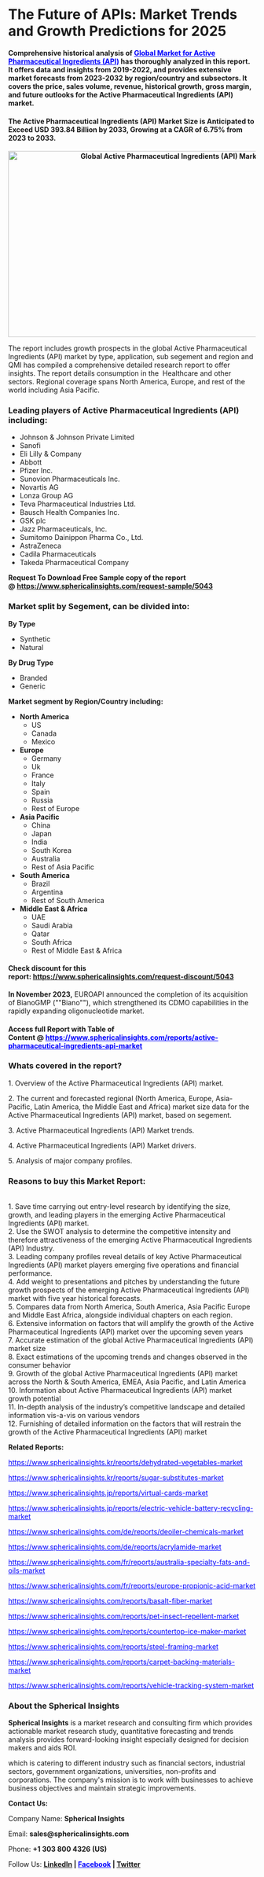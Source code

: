 <h1>The Future of APIs: Market Trends and Growth Predictions for 2025</h1>
<div class="content-body__description"><strong>Comprehensive historical analysis of&nbsp;<span style="color: #0000ff;"><a style="color: #0000ff;" href="https://www.sphericalinsights.com/reports/active-pharmaceutical-ingredients-api-market" target="_blank" rel="noopener">Global Market for Active Pharmaceutical Ingredients (API)</a>&nbsp;</span>has thoroughly analyzed in this report. It offers data and insights from 2019-2022, and provides extensive market forecasts from 2023-2032 by region/country and subsectors. It covers the price, sales volume, revenue, historical growth, gross margin, and future outlooks for the Active Pharmaceutical Ingredients (API) market.</strong></div>
<div class="content-body__detail">
<section id="section_0" class="entry fr-view">
<h4><strong>The Active Pharmaceutical Ingredients (API) Market Size is Anticipated to Exceed USD 393.84 Billion by 2033, Growing at a CAGR of 6.75% from 2023 to 2033.</strong></h4>
<p style="text-align: center;"><strong><img src="https://www.sphericalinsights.com/images/rd/global-active-pharmaceutical-ingredients-api-market.png" alt="Global Active Pharmaceutical Ingredients (API) Market" width="650" height="379" /></strong></p>
<p>The report includes growth prospects in the global Active Pharmaceutical Ingredients (API) market by type, application, sub segement and region and QMI has compiled a comprehensive detailed research report to offer insights. The report details consumption in the &nbsp;Healthcare and other sectors. Regional coverage spans North America, Europe, and rest of the world including Asia Pacific.</p>
<h3><strong>Leading players of Active Pharmaceutical Ingredients (API) including:</strong></h3>
<ul>
<li>Johnson &amp; Johnson Private Limited</li>
<li>Sanofi</li>
<li>Eli Lilly &amp; Company</li>
<li>Abbott</li>
<li>Pfizer Inc.</li>
<li>Sunovion Pharmaceuticals Inc.</li>
<li>Novartis AG</li>
<li>Lonza Group AG</li>
<li>Teva Pharmaceutical Industries Ltd.</li>
<li>Bausch Health Companies Inc.</li>
<li>GSK plc</li>
<li>Jazz Pharmaceuticals, Inc.</li>
<li>Sumitomo Dainippon Pharma Co., Ltd.</li>
<li>AstraZeneca</li>
<li>Cadila Pharmaceuticals</li>
<li>Takeda Pharmaceutical Company</li>
</ul>
<p><strong>Request To Download Free Sample copy of the report @&nbsp;<a href="https://www.sphericalinsights.com/request-sample/5043" target="_blank" rel="noopener">https://www.sphericalinsights.com/request-sample/5043</a></strong></p>
<h3><strong>Market split by Segement, can be divided into:</strong></h3>
<p><strong>By Type</strong></p>
<ul>
<li>Synthetic</li>
<li>Natural</li>
</ul>
<p><strong>By Drug Type</strong></p>
<ul>
<li>Branded</li>
<li>Generic</li>
</ul>
<p><strong>Market segment by Region/Country including:</strong></p>
<ul>
<li><strong>North America</strong>
<ul>
<li>US</li>
<li>Canada</li>
<li>Mexico</li>
</ul>
</li>
<li><strong>Europe</strong>
<ul>
<li>Germany</li>
<li>Uk</li>
<li>France</li>
<li>Italy</li>
<li>Spain</li>
<li>Russia</li>
<li>Rest of Europe</li>
</ul>
</li>
<li><strong>Asia Pacific</strong>
<ul>
<li>China</li>
<li>Japan</li>
<li>India</li>
<li>South Korea</li>
<li>Australia</li>
<li>Rest of Asia Pacific</li>
</ul>
</li>
<li><strong>South America</strong>
<ul>
<li>Brazil</li>
<li>Argentina</li>
<li>Rest of South America</li>
</ul>
</li>
<li><strong>Middle East &amp; Africa</strong>
<ul>
<li>UAE</li>
<li>Saudi Arabia</li>
<li>Qatar</li>
<li>South Africa</li>
<li>Rest of Middle East &amp; Africa</li>
</ul>
</li>
</ul>
<h4>Check discount for this report:&nbsp;<a href="https://www.sphericalinsights.com/request-discount/5043" target="_blank" rel="noopener">https://www.sphericalinsights.com/request-discount/5043</a></h4>
<p><strong>In November 2023,</strong>&nbsp;EUROAPI announced the completion of its acquisition of BianoGMP (""Biano""), which strengthened its CDMO capabilities in the rapidly expanding oligonucleotide market.</p>
<h4>Access full Report with Table of Content&nbsp;@&nbsp;<span style="color: #0000ff;"><a style="color: #0000ff;" href="https://www.sphericalinsights.com/reports/active-pharmaceutical-ingredients-api-market" target="_blank" rel="noopener">https://www.sphericalinsights.com/reports/active-pharmaceutical-ingredients-api-market</a></span></h4>
<h3><strong>Whats covered in the report?</strong></h3>
<p>1. Overview of the Active Pharmaceutical Ingredients (API) market.</p>
<p>2. The current and forecasted regional (North America, Europe, Asia-Pacific, Latin America, the Middle East and Africa) market size data for the Active Pharmaceutical Ingredients (API) market, based on segement.</p>
<p>3. Active Pharmaceutical Ingredients (API) Market trends.</p>
<p>4. Active Pharmaceutical Ingredients (API) Market drivers.</p>
<p>5. Analysis of major company profiles.</p>
<h3><strong>Reasons to buy this Market Report:</strong></h3>
<p><br />1. Save time carrying out entry-level research by identifying the size, growth, and leading players in the emerging Active Pharmaceutical Ingredients (API) market.<br />2. Use the SWOT analysis to determine the competitive intensity and therefore attractiveness of the emerging Active Pharmaceutical Ingredients (API) Industry.<br />3. Leading company profiles reveal details of key Active Pharmaceutical Ingredients (API) market players emerging five operations and financial performance.<br />4. Add weight to presentations and pitches by understanding the future growth prospects of the emerging Active Pharmaceutical Ingredients (API) market with five year historical forecasts.<br />5. Compares data from North America, South America, Asia Pacific Europe and Middle East Africa, alongside individual chapters on each region.<br />6. Extensive information on factors that will amplify the growth of the Active Pharmaceutical Ingredients (API) market over the upcoming seven years<br />7. Accurate estimation of the global Active Pharmaceutical Ingredients (API) market size<br />8. Exact estimations of the upcoming trends and changes observed in the consumer behavior<br />9. Growth of the global Active Pharmaceutical Ingredients (API) market across the North &amp; South America, EMEA, Asia Pacific, and Latin America<br />10. Information about Active Pharmaceutical Ingredients (API) market growth potential<br />11. In-depth analysis of the industry&rsquo;s competitive landscape and detailed information vis-a-vis on various vendors<br />12. Furnishing of detailed information on the factors that will restrain the growth of the Active Pharmaceutical Ingredients (API) market</p>
<p><strong>Related Reports:</strong></p>
<p><span style="color: #0000ff;"><a style="color: #0000ff;" href="https://www.sphericalinsights.kr/reports/dehydrated-vegetables-market">https://www.sphericalinsights.kr/reports/dehydrated-vegetables-market</a>&nbsp;</span></p>
<p><span style="color: #0000ff;"><a style="color: #0000ff;" href="https://www.sphericalinsights.kr/reports/sugar-substitutes-market">https://www.sphericalinsights.kr/reports/sugar-substitutes-market</a></span></p>
<p><span style="color: #0000ff;"><a style="color: #0000ff;" href="https://www.sphericalinsights.jp/reports/virtual-cards-market">https://www.sphericalinsights.jp/reports/virtual-cards-market</a></span></p>
<p><span style="color: #0000ff;"><a style="color: #0000ff;" href="https://www.sphericalinsights.jp/reports/electric-vehicle-battery-recycling-market">https://www.sphericalinsights.jp/reports/electric-vehicle-battery-recycling-market</a></span></p>
<p><span style="color: #0000ff;"><a style="color: #0000ff;" href="https://www.sphericalinsights.com/de/reports/deoiler-chemicals-market">https://www.sphericalinsights.com/de/reports/deoiler-chemicals-market</a></span></p>
<p><span style="color: #0000ff;"><a style="color: #0000ff;" href="https://www.sphericalinsights.com/de/reports/acrylamide-market">https://www.sphericalinsights.com/de/reports/acrylamide-market</a></span></p>
<p><span style="color: #0000ff;"><a style="color: #0000ff;" href="https://www.sphericalinsights.com/fr/reports/australia-specialty-fats-and-oils-market">https://www.sphericalinsights.com/fr/reports/australia-specialty-fats-and-oils-market</a></span></p>
<p><span style="color: #0000ff;"><a style="color: #0000ff;" href="https://www.sphericalinsights.com/fr/reports/europe-propionic-acid-market">https://www.sphericalinsights.com/fr/reports/europe-propionic-acid-market</a></span></p>
<p><span style="color: #0000ff;"><a style="color: #0000ff;" href="https://www.sphericalinsights.com/reports/basalt-fiber-market">https://www.sphericalinsights.com/reports/basalt-fiber-market</a></span></p>
<p><span style="color: #0000ff;"><a style="color: #0000ff;" href="https://www.sphericalinsights.com/reports/pet-insect-repellent-market">https://www.sphericalinsights.com/reports/pet-insect-repellent-market</a></span></p>
<p><span style="color: #0000ff;"><a style="color: #0000ff;" href="https://www.sphericalinsights.com/reports/countertop-ice-maker-market">https://www.sphericalinsights.com/reports/countertop-ice-maker-market</a></span></p>
<p><span style="color: #0000ff;"><a style="color: #0000ff;" href="https://www.sphericalinsights.com/reports/steel-framing-market">https://www.sphericalinsights.com/reports/steel-framing-market</a></span></p>
<p><span style="color: #0000ff;"><a style="color: #0000ff;" href="https://www.sphericalinsights.com/reports/carpet-backing-materials-market">https://www.sphericalinsights.com/reports/carpet-backing-materials-market</a></span></p>
<p><span style="color: #0000ff;"><a style="color: #0000ff;" href="https://www.sphericalinsights.com/reports/vehicle-tracking-system-market">https://www.sphericalinsights.com/reports/vehicle-tracking-system-market</a></span></p>
<h3><strong>About the Spherical Insights</strong></h3>
<p><strong>Spherical Insights</strong>&nbsp;is a market research and consulting firm which provides actionable market research study, quantitative forecasting and trends analysis provides forward-looking insight especially designed for decision makers and aids ROI.</p>
<p>which is catering to different industry such as financial sectors, industrial sectors, government organizations, universities, non-profits and corporations. The company's mission is to work with businesses to achieve business objectives and maintain strategic improvements.</p>
<p><strong>Contact Us:</strong></p>
<p>Company Name:&nbsp;<strong>Spherical Insights</strong></p>
<p>Email:&nbsp;<strong>sales@sphericalinsights.com</strong></p>
<p>Phone:&nbsp;<strong>+1 303 800 4326 (US)</strong></p>
<p>Follow Us:&nbsp;<strong><a href="https://www.linkedin.com/company/spherical-insight/"><u>LinkedIn</u></a>&nbsp;|&nbsp;<span style="color: #0000ff;"><a style="color: #0000ff;" href="https://www.facebook.com/sphericalinsights22"><u>Facebook</u></a>&nbsp;</span>|&nbsp;<a href="https://twitter.com/SInsights_US"><u>Twitter</u></a></strong></p>
</section>
</div>
